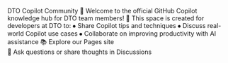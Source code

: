 DTO Copilot Community 🚀
Welcome to the official GitHub Copilot knowledge hub for DTO team members!
👥 This space is created for developers at DTO to:
⦁	Share Copilot tips and techniques
⦁	Discuss real-world Copilot use cases
⦁	Collaborate on improving productivity with AI assistance
📚 Explore our Pages site  
💬 Ask questions or share thoughts in Discussions
